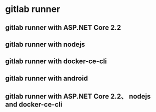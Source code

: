 # gitlab runner

## gitlab runner with ASP.NET Core 2.2

## gitlab runner with nodejs

## gitlab runner with docker-ce-cli

## gitlab runner with android

## gitlab runner with ASP.NET Core 2.2、 nodejs and docker-ce-cli
